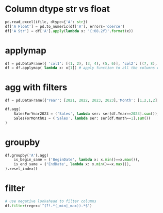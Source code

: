 # Column dtype str vs float
```python
pd.read_excel(ifile, dtype={'A': str})
df['A Float'] = pd.to_numeric(df['A'], errors='coerce')
df['A Str'] = df['A'].apply(lambda x: '{:08.2f}'.format(x))
```

# applymap
```python
df = pd.DataFrame({ 'col1': [(1, 2), (3, 4), (5, 6)], 'col2': [(7, 8), (9, 10), (11, 12)] })
df = df.applymap( lambda x: x[1]) # apply function to all the columns of dataframe
```

# agg with filters
```python
df = pd.DataFrame({'Year': [2021, 2022, 2023, 2023],'Month': [1,2,1,2],'Sales': [100, 120, 130, 90]})

df.agg(
    SalesForYear2023 = ('Sales', lambda ser: ser[df.Year==2023].sum()),
    SalesForMonth01 = ('Sales', lambda ser: ser[df.Month==1].sum())
)
```

# groupby
```python
df.groupby('A').agg(  
    is_begin_same = ('BeginDate', lambda x: x.min()==x.max()),    
    is_end_same = ('EndDate', lambda x: x.min()==x.max()),
).reset_index()
```

# filter
```python
# use negative lookahead to filter columns
df.filter(regex='^(?!.*(_min|_max)).*$')
```
